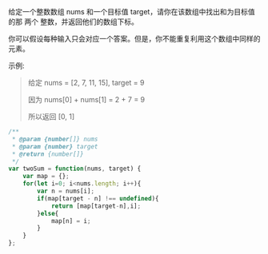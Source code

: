 给定一个整数数组 nums 和一个目标值 target，请你在该数组中找出和为目标值的那 两个 整数，并返回他们的数组下标。

你可以假设每种输入只会对应一个答案。但是，你不能重复利用这个数组中同样的元素。

示例:

> 给定 nums = [2, 7, 11, 15], target = 9
>
> 因为 nums[0] + nums[1] = 2 + 7 = 9
>
> 所以返回 [0, 1]



```javascript
/**
 * @param {number[]} nums
 * @param {number} target
 * @return {number[]}
 */
var twoSum = function(nums, target) {
    var map = {};
    for(let i=0; i<nums.length; i++){
        var n = nums[i];
        if(map[target - n] !== undefined){
            return [map[target-n],i];
        }else{
            map[n] = i;
        }
    }
};
```

